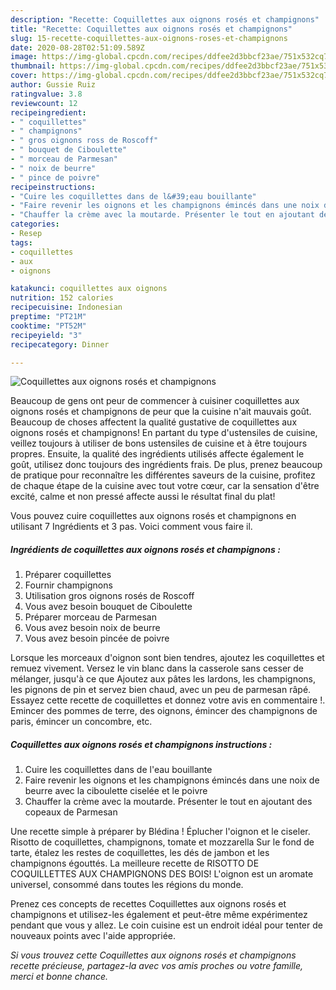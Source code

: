 ```yaml
---
description: "Recette: Coquillettes aux oignons rosés et champignons"
title: "Recette: Coquillettes aux oignons rosés et champignons"
slug: 15-recette-coquillettes-aux-oignons-roses-et-champignons
date: 2020-08-28T02:51:09.589Z
image: https://img-global.cpcdn.com/recipes/ddfee2d3bbcf23ae/751x532cq70/coquillettes-aux-oignons-roses-et-champignons-photo-principale-de-la-recette.jpg
thumbnail: https://img-global.cpcdn.com/recipes/ddfee2d3bbcf23ae/751x532cq70/coquillettes-aux-oignons-roses-et-champignons-photo-principale-de-la-recette.jpg
cover: https://img-global.cpcdn.com/recipes/ddfee2d3bbcf23ae/751x532cq70/coquillettes-aux-oignons-roses-et-champignons-photo-principale-de-la-recette.jpg
author: Gussie Ruiz
ratingvalue: 3.8
reviewcount: 12
recipeingredient:
- " coquillettes"
- " champignons"
- " gros oignons ross de Roscoff"
- " bouquet de Ciboulette"
- " morceau de Parmesan"
- " noix de beurre"
- " pince de poivre"
recipeinstructions:
- "Cuire les coquillettes dans de l&#39;eau bouillante"
- "Faire revenir les oignons et les champignons émincés dans une noix de beurre avec la ciboulette ciselée et le poivre"
- "Chauffer la crème avec la moutarde. Présenter le tout en ajoutant des copeaux de Parmesan"
categories:
- Resep
tags:
- coquillettes
- aux
- oignons

katakunci: coquillettes aux oignons 
nutrition: 152 calories
recipecuisine: Indonesian
preptime: "PT21M"
cooktime: "PT52M"
recipeyield: "3"
recipecategory: Dinner

---
```



![Coquillettes aux oignons rosés et champignons](https://img-global.cpcdn.com/recipes/ddfee2d3bbcf23ae/751x532cq70/coquillettes-aux-oignons-roses-et-champignons-photo-principale-de-la-recette.jpg)

Beaucoup de gens ont peur de commencer à cuisiner coquillettes aux oignons rosés et champignons de peur que la cuisine n'ait mauvais goût. Beaucoup de choses affectent la qualité gustative de coquillettes aux oignons rosés et champignons! En partant du type d'ustensiles de cuisine, veillez toujours à utiliser de bons ustensiles de cuisine et à être toujours propres. Ensuite, la qualité des ingrédients utilisés affecte également le goût, utilisez donc toujours des ingrédients frais. De plus, prenez beaucoup de pratique pour reconnaître les différentes saveurs de la cuisine, profitez de chaque étape de la cuisine avec tout votre cœur, car la sensation d'être excité, calme et non pressé affecte aussi le résultat final du plat!

<!--inarticleads1-->

Vous pouvez cuire coquillettes aux oignons rosés et champignons en utilisant 7 Ingrédients et 3 pas. Voici comment vous faire il.

##### Ingrédients de coquillettes aux oignons rosés et champignons :

1. Préparer  coquillettes
1. Fournir  champignons
1. Utilisation  gros oignons rosés de Roscoff
1. Vous avez besoin  bouquet de Ciboulette
1. Préparer  morceau de Parmesan
1. Vous avez besoin  noix de beurre
1. Vous avez besoin  pincée de poivre


Lorsque les morceaux d&#39;oignon sont bien tendres, ajoutez les coquillettes et remuez vivement. Versez le vin blanc dans la casserole sans cesser de mélanger, jusqu&#39;à ce que Ajoutez aux pâtes les lardons, les champignons, les pignons de pin et servez bien chaud, avec un peu de parmesan râpé. Essayez cette recette de coquillettes et donnez votre avis en commentaire !. Emincer des pommes de terre, des oignons, émincer des champignons de paris, émincer un concombre, etc. 

<!--inarticleads2-->

##### Coquillettes aux oignons rosés et champignons instructions :

1. Cuire les coquillettes dans de l&#39;eau bouillante
1. Faire revenir les oignons et les champignons émincés dans une noix de beurre avec la ciboulette ciselée et le poivre
1. Chauffer la crème avec la moutarde. Présenter le tout en ajoutant des copeaux de Parmesan


Une recette simple à préparer by Blédina ! Éplucher l&#39;oignon et le ciseler. Risotto de coquillettes, champignons, tomate et mozzarella Sur le fond de tarte, étalez les restes de coquillettes, les dés de jambon et les champignons égouttés. La meilleure recette de RISOTTO DE COQUILLETTES AUX CHAMPIGNONS DES BOIS! L&#39;oignon est un aromate universel, consommé dans toutes les régions du monde. 

<!--inarticleads1-->

<p>
Prenez ces concepts de recettes Coquillettes aux oignons rosés et champignons et utilisez-les également et peut-être même expérimentez pendant que vous y allez. Le coin cuisine est un endroit idéal pour tenter de nouveaux points avec l'aide appropriée.
</p>

<p>
<i>Si vous trouvez cette Coquillettes aux oignons rosés et champignons recette précieuse, partagez-la avec vos amis proches ou votre famille, merci et bonne chance.</i>
</p>
